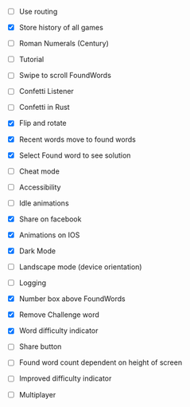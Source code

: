 - [ ] Use routing
- [x] Store history of all games
- [ ] Roman Numerals (Century)
- [ ] Tutorial
- [ ] Swipe to scroll FoundWords
- [ ] Confetti Listener
- [ ] Confetti in Rust
- [x] Flip and rotate
- [x] Recent words move to found words
- [x] Select Found word to see solution
- [ ] Cheat mode
- [ ] Accessibility
- [ ] Idle animations
- [x] Share on facebook
- [x] Animations on IOS
- [x] Dark Mode
- [ ] Landscape mode (device orientation)
- [ ] Logging
- [x] Number box above FoundWords
- [x] Remove Challenge word
- [x] Word difficulty indicator
- [ ] Share button
- [ ] Found word count dependent on height of screen
- [ ] Improved difficulty indicator

- [ ] Multiplayer
